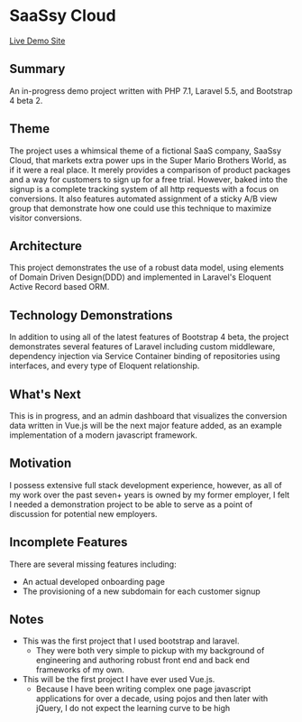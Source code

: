 # SaaSsy Cloud

[Live Demo Site](https://saassycloud.com/)

## Summary
An in-progress demo project written with PHP 7.1, Laravel 5.5, and Bootstrap 4 beta 2. 

## Theme
The project uses a whimsical theme of a fictional SaaS company, SaaSsy Cloud, that markets extra power ups in the Super Mario Brothers World, as if it were a real place. It merely provides a comparison of product packages and a way for customers to sign up for a free trial. However, baked into the signup is a complete tracking system of all http requests with a focus on conversions. It also features automated assignment of a sticky A/B view group that demonstrate how one could use this technique to maximize visitor conversions.

## Architecture
This project demonstrates the use of a robust data model, using elements of Domain Driven Design(DDD) and implemented in Laravel's Eloquent Active Record based ORM.

## Technology Demonstrations
In addition to using all of the latest features of Bootstrap 4 beta, the project demonstrates several features of Laravel including custom middleware, dependency injection via Service Container binding of repositories using interfaces, and every type of Eloquent relationship.

## What's Next
This is in progress, and an admin dashboard that visualizes the conversion data written in Vue.js will be the next major feature added, as an example implementation of a modern javascript framework.

## Motivation
I possess extensive full stack development experience, however, as all of my work over the past seven+ years is owned by my former employer, I felt I needed a demonstration project to be able to serve as a point of discussion for potential new employers.

## Incomplete Features
There are several missing features including:
* An actual developed onboarding page
* The provisioning of a new subdomain for each customer signup

## Notes
* This was the first project that I used bootstrap and laravel.  
  * They were both very simple to pickup with my background of engineering and authoring robust front end and back end frameworks of my own.
* This will be the first project I have ever used Vue.js.
  * Because I have been writing complex one page javascript applications for over a decade, using pojos and then later with jQuery, I do not expect the learning curve to be high
